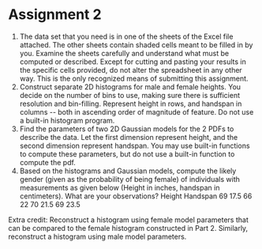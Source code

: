 # Assignment 2

1. The data set that you need is in one of the sheets of the Excel file attached. The other sheets contain shaded cells meant to be filled in by you. Examine the sheets carefully and understand what must be computed or described. Except for cutting and pasting your results in the specific cells provided, do not alter the spreadsheet in any other way. This is the only recognized means of submitting this assignment.
2. Construct separate 2D histograms for male and female heights. You decide on the number of bins to use, making sure there is sufficient resolution and bin-filling. Represent height in rows, and handspan in columns -- both in ascending order of magnitude of feature. Do not use a built-in histogram program. 
3. Find the parameters of two 2D Gaussian models for the 2 PDFs to describe the data. Let the first dimension represent height, and the second dimension represent handspan. You may use built-in functions to compute these parameters, but do not use a built-in function to compute the pdf. 
4. Based on the histograms and Gaussian models, compute the likely gender (given as the probability of being female) of individuals with measurements as given below (Height in inches, handspan in centimeters). What are your observations?
Height  Handspan
69       17.5
66       22
70       21.5
69       23.5

Extra credit: Reconstruct a histogram using female model parameters that can be compared to the female histogram constructed in Part 2. Similarly, reconstruct a histogram using male model parameters.
